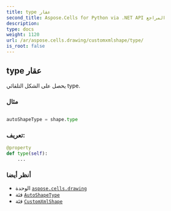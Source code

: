 ```yaml
---
title: type عقار
second_title: Aspose.Cells for Python via .NET API المراجع
description:
type: docs
weight: 1120
url: /ar/aspose.cells.drawing/customxmlshape/type/
is_root: false
---
```

##  type عقار

يحصل على الشكل التلقائي type.

###  مثال

```python

autoShapeType = shape.type

```
###  تعريف:
```python
@property
def type(self):
    ...
```

###  أنظر أيضا
* الوحدة [`aspose.cells.drawing`](../../)
* فئة [`AutoShapeType`](/cells/python-net/ar/aspose.cells.drawing/autoshapetype)
* فئة [`CustomXmlShape`](/cells/python-net/ar/aspose.cells.drawing/customxmlshape)

